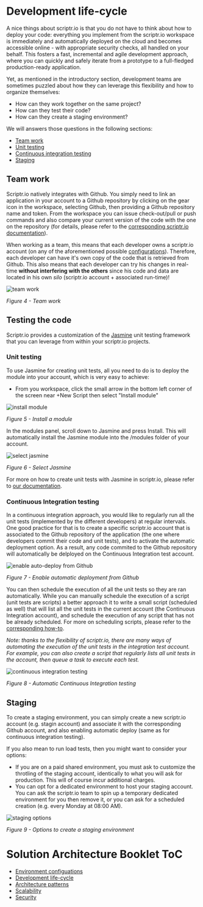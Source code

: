 # Development life-cycle

A nice things about scriptr.io is that you do not have to think about how to deploy your code: everything you implement from the scriptr.io workspace is immediately and automatically deployed on the cloud and becomes accessible online - with appropriate security checks, all handled on your behalf. This fosters a fast, incremental and agile development approach, where you can quickly and safely iterate from a prototype to a full-fledged production-ready application. 

Yet, as mentioned in the introductory section, development teams are sometimes puzzled about how they can leverage this flexibility and how to organize themselves: 
- How can they work together on the same project? 
- How can they test their code? 
- How can they create a staging environment?

We will answers those questions in the following sections:

- [Team work](./development_life_cycle.md#team-work)
- [Unit testing](./development_life_cycle.md#unit-testing)
- [Continuous integration testing](./development_life_cycle.md#continuous-integration-testing)
- [Staging](./development_life_cycle.md#staging)

## Team work
Scriptr.io natively integrates with Github. You simply need to link an application in your account to a Github repository by clicking on the gear icon in the workspace, selecting Github, then providing a Github repository name and token. From the workspace you can issue check-out/pull or push commands and also compare your current version of the code with the one on the repository (for details, please refer to the [corresponding scriptr.io documentation](https://www.scriptr.io/documentation#documentation-githubGitHubIntegration)).

When working as a team, this means that each developer owns a scriptr.io account (on any of the aforementioned possible [configurations](./environment_configurations.md)). Therefore, each developer can have it's own copy of the code that is retrieved from Github. This also means that each developer can try his changes in real-time **without interfering with the others** since his code and data are located in his own *silo* (scriptr.io account + associated run-time)!

![team work](./team-work.PNG)

*Figure 4 - Team work*

## Testing the code

Scriptr.io provides a customization of the [Jasmine](https://jasmine.github.io/) unit testing framework that you can leverage from within your scriptr.io projects.

### Unit testing
To use Jasmine for creating unit tests, all you need to do is to deploy the module into your account, which is very easy to achieve:

- From you workspace, click the small arrow in the bottom left corner of the screen near +New Script then select "Install module"

![install module](./install-module.PNG)

*Figure 5 - Install a module*

In the modules panel, scroll down to Jasmine and press Install. This will automatically install the Jasmine module into the /modules folder of your account.

![select jasmine](./select-jasmine.PNG)

*Figure 6 - Select Jasmine*

For more on how to create unit tests with Jasmine in scriptr.io, please refer to [our documentation](https://github.com/scriptrdotio/jasmine/blob/master/README.md).

### Continuous Integration testing
In a continuous integration approach, you would like to regularly run all the unit tests (implemented by the different developers) at regular intervals. One good practice for that is to create a specific scriptr.io account that is associated to the Github repository of the application (the one where developers commit their code and unit tests), and to activate the automatic deployment option. As a result, any code commited to the Github repository will automatically be delployed on the Continuous Integration test account.

![enable auto-deploy from Github](./auto-deploy-from-github.PNG)

*Figure 7 - Enable automatic deployment from Github*

You can then schedule the execution of all the unit tests so they are ran automatically. While you can manually schedule the execution of a script (unit tests are scripts) a better approach it to write a small script (scheduled as well) that will list all the unit tests in the current account (the Continuous Integration account), and schedule the execution of any script that has not be already scheduled. For more on scheduling scripts, please refer to the [corresponding how-to](../cron/create_cron_job.md).

*Note: thanks to the flexibility of scriptr.io, there are many ways of automating the execution of the unit tests in the integration test account. For example, you can also create a script that regularly lists all unit tests in the account, then queue a task to execute each test.*

![continuous integration testing](./continuous-integration-testing.PNG)

*Figure 8 - Automatic Continuous Integration testing*

## Staging
To create a staging environment, you can simply create a new scriptr.io account (e.g. stagin account) and associate it with the corresponding Github account, and also enabling automatic deploy (same as for continuous integration testing). 

If you also mean to run load tests, then you might want to consider your options:

- If you are on a paid shared environment, you must ask to customize the throtling of the staging account, identically to what you will ask for production. This will of course incur additional charges.
- You can opt for a dedicated environment to host your staging account. You can ask the scriptr.io team to spin up a temporary dedicated environment for you then remove it, or you can ask for a scheduled creation (e.g. every Monday at 08:00 AM).

![staging options](./staging.PNG)

*Figure 9 - Options to create a staging environment*

# Solution Architecture Booklet ToC

- [Environment configuations](./environment_configurations.md)
- [Development life-cycle](./development_life_cycle.md)
- [Architecture patterns](./architecture_patterns.md)
- [Scalability](./scalability.md)
- [Security](./security)
